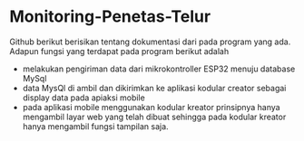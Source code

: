 # Monitoring-Penetas-Telur

Github berikut berisikan tentang dokumentasi dari pada program yang ada.
Adapun fungsi yang terdapat pada program berikut adalah

- melakukan pengiriman data dari mikrokontroller ESP32 menuju database MySql
- data MysQl di ambil dan dikirimkan ke aplikasi kodular creator sebagai display data pada apiaksi mobile
- pada aplikasi mobile menggunakan kodular kreator prinsipnya hanya mengambil layar web yang telah dibuat sehingga pada kodular kreator hanya mengambil fungsi tampilan saja.
